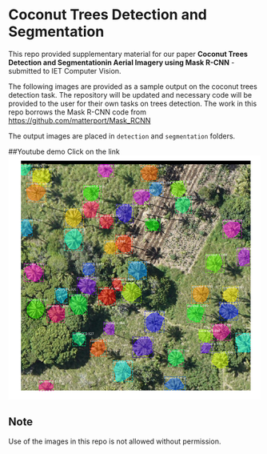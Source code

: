 Coconut Trees Detection and Segmentation
========================================
This repo provided supplementary material for our paper **Coconut Trees Detection and Segmentationin Aerial Imagery using Mask R-CNN** - submitted to IET Computer Vision.


The following images are provided as a sample output on the coconut trees detection task. 
The repository will be updated and necessary code will be provided to the user for their own tasks on trees detection.
The work in this repo borrows the Mask R-CNN code from https://github.com/matterport/Mask_RCNN


The output images are placed in `detection` and `segmentation` folders. 

##Youtube demo
Click on the link
[![Demo on test images for Coconut trees segmentation](segmentation/s1_A07.png)](https://www.youtube.com/watch?v=GQTyYOd07BM)

## Note
Use of the images in this repo is not allowed without permission. 

